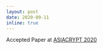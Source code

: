 ```yaml
---
layout: post
date: 2020-09-11
inline: true
---
```


Accepted Paper at <a href="https://asiacrypt.iacr.org/2020/" target="_blank" rel="noopener">ASIACRYPT 2020</a>